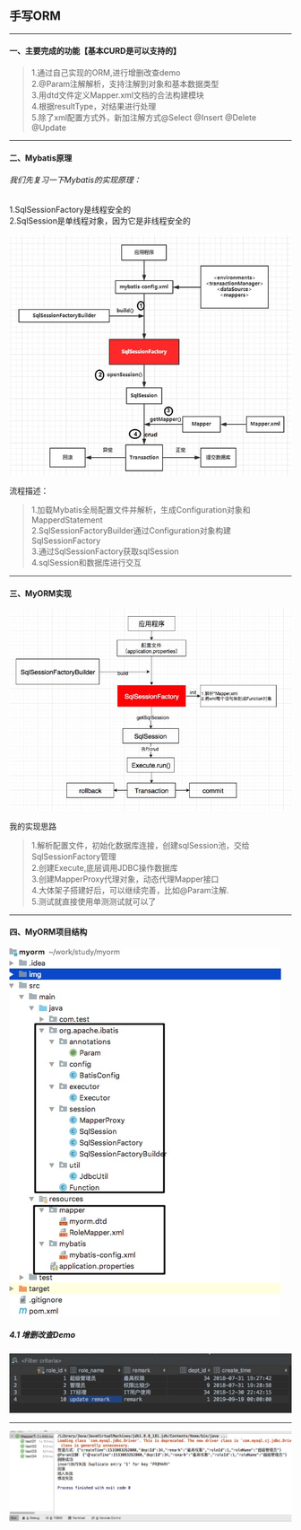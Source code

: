 ## 手写ORM

---
#### 一、主要完成的功能【基本CURD是可以支持的】
> 1.通过自己实现的ORM,进行增删改查demo   
> 2.@Param注解解析，支持注解到对象和基本数据类型  
> 3.用dtd文件定义Mapper.xml文档的合法构建模块   
> 4.根据resultType，对结果进行处理    
> 5.除了xml配置方式外，新加注解方式@Select @Insert @Delete @Update


---

#### 二、Mybatis原理
###### 我们先复习一下Mybatis的实现原理：
1.SqlSessionFactory是线程安全的   
2.SqlSession是单线程对象，因为它是非线程安全的

![avatar](https://raw.githubusercontent.com/chenxingxing6/myorm/master/img/1.jpg)

流程描述：  
> 1.加载Mybatis全局配置文件并解析，生成Configuration对象和MapperdStatement  
2.SqlSessionFactoryBuilder通过Configuration对象构建SqlSessionFactory  
3.通过SqlSessionFactory获取sqlSession  
4.sqlSession和数据库进行交互

---

#### 三、MyORM实现
![avatar](https://raw.githubusercontent.com/chenxingxing6/myorm/master/img/2.jpg)

我的实现思路
> 1.解析配置文件，初始化数据库连接，创建sqlSession池，交给SqlSessionFactory管理   
2.创建Execute,底层调用JDBC操作数据库   
3.创建MapperProxy代理对象，动态代理Mapper接口   
4.大体架子搭建好后，可以继续完善，比如@Param注解.       
5.测试就直接使用单测测试就可以了

---

#### 四、MyORM项目结构
![avatar](https://raw.githubusercontent.com/chenxingxing6/myorm/master/img/3.jpg)


##### 4.1 增删改查Demo

![avatar](https://raw.githubusercontent.com/chenxingxing6/myorm/master/img/4.jpg)

---

![avatar](https://raw.githubusercontent.com/chenxingxing6/myorm/master/img/5.jpg)

